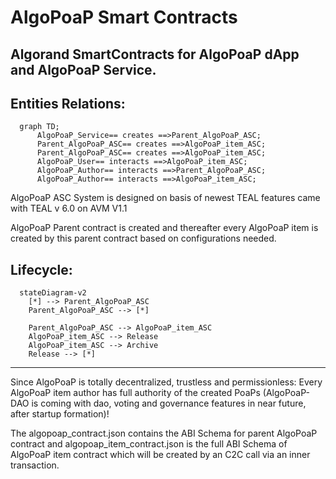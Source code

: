 # AlgoPoaP Smart Contracts
## Algorand SmartContracts for AlgoPoaP dApp and AlgoPoaP Service.


## Entities Relations:

```mermaid
  graph TD;
      AlgoPoaP_Service== creates ==>Parent_AlgoPoaP_ASC;
      Parent_AlgoPoaP_ASC== creates ==>AlgoPoaP_item_ASC;
      Parent_AlgoPoaP_ASC== creates ==>AlgoPoaP_item_ASC;
      AlgoPoaP_User== interacts ==>AlgoPoaP_item_ASC;
      AlgoPoaP_Author== interacts ==>Parent_AlgoPoaP_ASC;
      AlgoPoaP_Author== interacts ==>AlgoPoaP_item_ASC;
```

AlgoPoaP ASC System is designed on basis of newest TEAL features came with TEAL v 6.0 on AVM V1.1

AlgoPoaP Parent contract is created and thereafter every AlgoPoaP item is created by this parent contract based on configurations needed.

## Lifecycle:

```mermaid
  stateDiagram-v2
    [*] --> Parent_AlgoPoaP_ASC
    Parent_AlgoPoaP_ASC --> [*]

    Parent_AlgoPoaP_ASC --> AlgoPoaP_item_ASC
    AlgoPoaP_item_ASC --> Release
    AlgoPoaP_item_ASC --> Archive
    Release --> [*]
```
----



Since AlgoPoaP is totally decentralized, trustless and permissionless: Every AlgoPoaP item author has full authority of the created PoaPs (AlgoPoaP-DAO is coming with dao, voting and governance features in near future, after startup formation)!

The algopoap_contract.json contains the ABI Schema for parent AlgoPoaP contract and algopoap_item_contract.json is the full ABI Schema of AlgoPoaP item contract which will be created by an C2C call via an inner transaction.


